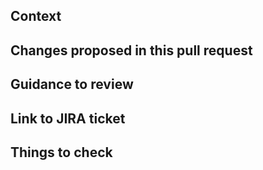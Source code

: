 ## Context

<!-- Why are you making this change? What might surprise someone about it? -->

## Changes proposed in this pull request

<!-- If there are UI changes, please include before and after screenshots. -->

## Guidance to review

<!-- How could someone else check this work? Which parts do you want more feedback on? -->

## Link to JIRA ticket

<!-- e.g. https://technologyprogramme.atlassian.net/jira/software/c/projects/ER/boards/346?selectedIssue=ER-87 -->

## Things to check

